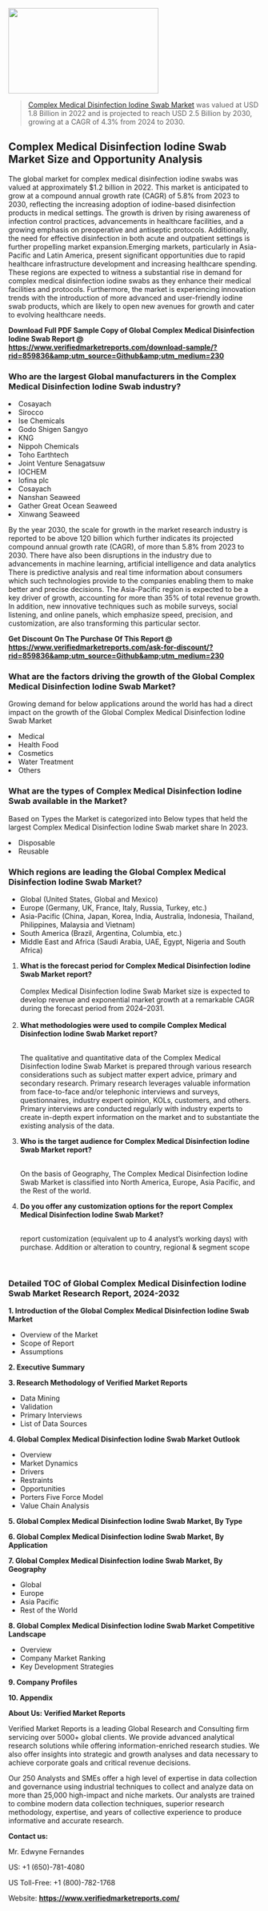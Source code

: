 <img src="https://ffe5etoiles.com/wp-content/uploads/2024/12/MST1-300x171.png" alt="" width="300" height="171" class="alignnone size-medium wp-image-20088" /><blockquote><p><p><a href="https://www.verifiedmarketreports.com/download-sample/?rid=859836&utm_source=Github&utm_medium=230" target="_blank">Complex Medical Disinfection Iodine Swab Market</a> was valued at USD 1.8 Billion in 2022 and is projected to reach USD 2.5 Billion by 2030, growing at a CAGR of 4.3% from 2024 to 2030.</p></blockquote><p><h2>Complex Medical Disinfection Iodine Swab Market Size and Opportunity Analysis</h2>The global market for complex medical disinfection iodine swabs was valued at approximately $1.2 billion in 2022. This market is anticipated to grow at a compound annual growth rate (CAGR) of 5.8% from 2023 to 2030, reflecting the increasing adoption of iodine-based disinfection products in medical settings. The growth is driven by rising awareness of infection control practices, advancements in healthcare facilities, and a growing emphasis on preoperative and antiseptic protocols. Additionally, the need for effective disinfection in both acute and outpatient settings is further propelling market expansion.Emerging markets, particularly in Asia-Pacific and Latin America, present significant opportunities due to rapid healthcare infrastructure development and increasing healthcare spending. These regions are expected to witness a substantial rise in demand for complex medical disinfection iodine swabs as they enhance their medical facilities and protocols. Furthermore, the market is experiencing innovation trends with the introduction of more advanced and user-friendly iodine swab products, which are likely to open new avenues for growth and cater to evolving healthcare needs.</p><p class=""><strong>Download Full PDF Sample Copy of Global Complex Medical Disinfection Iodine Swab Report @ <a href="https://www.verifiedmarketreports.com/download-sample/?rid=859836&amp;utm_source=Github&amp;utm_medium=230" target="_blank">https://www.verifiedmarketreports.com/download-sample/?rid=859836&amp;utm_source=Github&amp;utm_medium=230</a></strong></p><h3 id="" class="">Who are the largest Global manufacturers in the Complex Medical Disinfection Iodine Swab industry?</h3><p><li>Cosayach</li><li> Sirocco</li><li> Ise Chemicals</li><li> Godo Shigen Sangyo</li><li> KNG</li><li> Nippoh Chemicals</li><li> Toho Earthtech</li><li> Joint Venture Senagatsuw</li><li> IOCHEM</li><li> Iofina plc</li><li> Cosayach</li><li> Nanshan Seaweed</li><li> Gather Great Ocean Seaweed</li><li> Xinwang Seaweed</li></p><div class=""><div class="" dir="" data-message-author-role="" data-message-id="" data-message-model-slug=""><div class=""><div class=""><div class=""><div class="" dir="" data-message-author-role="" data-message-id="" data-message-model-slug=""><div class=""><div class=""><p>By the year 2030, the scale for growth in the market research industry is reported to be above 120 billion which further indicates its projected compound annual growth rate (CAGR), of more than 5.8% from 2023 to 2030. There have also been disruptions in the industry due to advancements in machine learning, artificial intelligence and data analytics There is predictive analysis and real time information about consumers which such technologies provide to the companies enabling them to make better and precise decisions. The Asia-Pacific region is expected to be a key driver of growth, accounting for more than 35% of total revenue growth. In addition, new innovative techniques such as mobile surveys, social listening, and online panels, which emphasize speed, precision, and customization, are also transforming this particular sector.</p><p><strong>Get Discount On The Purchase Of This Report @&nbsp; <a href="https://www.verifiedmarketreports.com/ask-for-discount/?rid=859836&amp;utm_source=Github&amp;utm_medium=230" target="_blank">https://www.verifiedmarketreports.com/ask-for-discount/?rid=859836&amp;utm_source=Github&amp;utm_medium=230</a></strong></p></div></div></div></div></div></div></div></div><h3 id="" class="">What are the factors driving the growth of the Global Complex Medical Disinfection Iodine Swab Market?</h3><p id="" class="">Growing demand for below applications around the world has had a direct impact on the growth of the Global Complex Medical Disinfection Iodine Swab Market</p><p id="" class=""><li>Medical</li><li> Health Food</li><li> Cosmetics</li><li> Water Treatment</li><li> Others</li></p><h3 id="" class="">What are the types of Complex Medical Disinfection Iodine Swab available in the Market?</h3><p id="" class="">Based on Types the Market is categorized into Below types that held the largest Complex Medical Disinfection Iodine Swab market share In 2023.</p><p id="" class=""><li>Disposable</li><li> Reusable</li></p><h3 id="" class="">Which regions are leading the Global Complex Medical Disinfection Iodine Swab Market?</h3><ul><li>Global (United States, Global and Mexico)</li><li>Europe (Germany, UK, France, Italy, Russia, Turkey, etc.)</li><li>Asia-Pacific (China, Japan, Korea, India, Australia, Indonesia, Thailand, Philippines, Malaysia and Vietnam)</li><li>South America (Brazil, Argentina, Columbia, etc.)</li><li>Middle East and Africa (Saudi Arabia, UAE, Egypt, Nigeria and South Africa)</li></ul><p><ol><li><strong>What is the forecast period for Complex Medical Disinfection Iodine Swab Market report?<br /></strong><br /><span data-sheets-root="1" data-sheets-value="{&quot;1&quot;:2,&quot;2&quot;:&quot;XXXX size is expected to develop revenue and exponential market growth at a remarkable CAGR during the forecast period from 2024&ndash;2030.&quot;}" data-sheets-userformat="{&quot;2&quot;:12674,&quot;4&quot;:{&quot;1&quot;:2,&quot;2&quot;:16776960},&quot;10&quot;:2,&quot;11&quot;:0,&quot;15&quot;:&quot;Arial&quot;,&quot;16&quot;:12}">Complex Medical Disinfection Iodine Swab Market size is expected to develop revenue and exponential market growth at a remarkable CAGR during the forecast period from 2024&ndash;2031.</span><br /><br /></li><li><strong>What methodologies were used to compile Complex Medical Disinfection Iodine Swab Market report?<br /><br /></strong><p>The qualitative and quantitative data of the&nbsp;Complex Medical Disinfection Iodine Swab Market is prepared through various research considerations such as subject matter expert advice, primary and secondary research. Primary research leverages valuable information from face-to-face and/or telephonic interviews and surveys, questionnaires, industry expert opinion, KOLs, customers, and others. Primary interviews are conducted regularly with industry experts to create in-depth expert information on the market and to substantiate the existing analysis of the data.&nbsp;</p></li><li><strong>Who is the target audience for Complex Medical Disinfection Iodine Swab Market report?<br /><br /></strong><p>On the basis of Geography, The&nbsp;Complex Medical Disinfection Iodine Swab Market is classified into North America, Europe, Asia Pacific, and the Rest of the world.</p></li><li><strong>Do you offer any customization options for the report Complex Medical Disinfection Iodine Swab Market?<br /><br /></strong><p>report customization (equivalent up to 4 analyst&rsquo;s working days) with purchase. Addition or alteration to country, regional &amp; segment scope</p><p>&nbsp;</p></li></ol></p><h3 id="" class="">Detailed TOC of Global Complex Medical Disinfection Iodine Swab Market Research Report, 2024-2032</h3><p id="" class=""><strong>1. Introduction of the Global Complex Medical Disinfection Iodine Swab Market</strong></p><ul><li>Overview of the Market</li><li>Scope of Report</li><li>Assumptions</li></ul><p id="" class=""><strong>2. Executive Summary</strong></p><p id="" class=""><strong>3. Research Methodology of&nbsp;Verified Market Reports</strong></p><ul><li>Data Mining</li><li>Validation</li><li>Primary Interviews</li><li>List of Data Sources</li></ul><p id="" class=""><strong>4. Global Complex Medical Disinfection Iodine Swab Market Outlook</strong></p><ul><li>Overview</li><li>Market Dynamics</li><li>Drivers</li><li>Restraints</li><li>Opportunities</li><li>Porters Five Force Model</li><li>Value Chain Analysis</li></ul><p id="" class=""><strong>5. Global Complex Medical Disinfection Iodine Swab Market, By&nbsp;Type</strong></p><p id="" class=""><strong>6. Global Complex Medical Disinfection Iodine Swab Market, By Application</strong></p><p id="" class=""><strong>7. Global Complex Medical Disinfection Iodine Swab Market, By Geography</strong></p><ul><li>Global</li><li>Europe</li><li>Asia Pacific</li><li>Rest of the World</li></ul><p id="" class=""><strong>8. Global Complex Medical Disinfection Iodine Swab Market Competitive Landscape</strong></p><ul><li>Overview</li><li>Company Market Ranking</li><li>Key Development Strategies</li></ul><p id="" class=""><strong>9. Company Profiles</strong></p><p id="" class=""><strong>10. Appendix</strong></p><p id="" class=""><strong>About Us: Verified Market Reports</strong></p><p id="" class="">Verified Market Reports is a leading Global Research and Consulting firm servicing over 5000+ global clients. We provide advanced analytical research solutions while offering information-enriched research studies. We also offer insights into strategic and growth analyses and data necessary to achieve corporate goals and critical revenue decisions.</p><p id="" class="">Our 250 Analysts and SMEs offer a high level of expertise in data collection and governance using industrial techniques to collect and analyze data on more than 25,000 high-impact and niche markets. Our analysts are trained to combine modern data collection techniques, superior research methodology, expertise, and years of collective experience to produce informative and accurate research.</p><p id="" class=""><strong>Contact us:</strong></p><p id="" class="">Mr. Edwyne Fernandes</p><p id="" class="">US: +1 (650)-781-4080</p><p id="" class="">US Toll-Free: +1 (800)-782-1768</p><p id="" class="">Website: <a target="" data-test-app-aware-link=""><strong>https://www.verifiedmarketreports.com/</strong></a></p>
